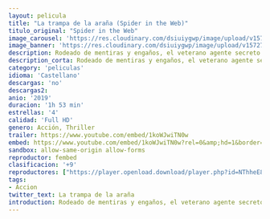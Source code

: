 ```yaml
---
layout: pelicula
title: "La trampa de la araña (Spider in the Web)"
titulo_original: "Spider in the Web"
image_carousel: 'https://res.cloudinary.com/dsiuiygwp/image/upload/v1572750629/ara%C3%B1a-min_cjjnln.jpg'
image_banner: 'https://res.cloudinary.com/dsiuiygwp/image/upload/v1572750632/gA6uTvEN6qjuc4cMb3Ig2k7QFQD-min_pspyxd.jpg'
description: Rodeado de mentiras y engaños, el veterano agente secreto Adereth (Ben Kingsley) se da cuenta de que no es capaz de distinguir entre sus aliados y los enemigos. Tras detectar que el sistema de producción de armas químicas sirias está corrupto, y después de afrontar un impactante secuestro, Adereth decide ir en busca de respuestas. En el camino conocerá a Angela (Monica Belluci), que se convertirá en una pista clave en su investigación. La hostilidad de sus aliados, junto con el dudoso pasado que lo persigue, deja a Adereth atrapado en una compleja red de desconfianza en este inteligente y apasionante thriller de espías.
description_corta: Rodeado de mentiras y engaños, el veterano agente secreto Adereth (Ben Kingsley) se da cuenta de que no es capaz de distinguir entre sus aliados y los enemigos. Tras detectar que el sistema de producción de armas químicas sirias está corrupto, y después de afrontar un..
category: 'peliculas'
idioma: 'Castellano'
descargas: 'no'
descargas2:
anio: '2019'
duracion: '1h 53 min'
estrellas: '4'
calidad: 'Full HD'
genero: Acción, Thriller
trailer: https://www.youtube.com/embed/1koWJwiTN0w
embed: https://www.youtube.com/embed/1koWJwiTN0w?rel=0&amp;hd=1&border=0&wmode=opaque&enablejsapi=1&modestbranding=1&controls=1&showinfo=1
sandbox: allow-same-origin allow-forms
reproductor: fembed
clasificacion: '+9'
reproductores: ["https://player.openload.download/player.php?id=NThheE8vVlFPWUVQaGo2Y0JxclF0b09pb00rMGpuQmdoc1NJK3lCNXhxaHlWNGZpdUxIVnl6RWZpUzNBWk1EdGswYUVmOUF1eDR0Y3JJNU5tRys2SkE9PQ","https://www.zembed.to/public/dist/asteroid.html?id=39202fffd672f8ecbe694683c1172449&title=Spider%20in%20the%20Web","https://api.cuevana3.io/olpremium/gd.php?file=ek5lbm9xYWNrS0xNejZabVlkSFIyTkxQb3BPWDB0UFkwY3lvbjJIRjBPQ1QwNStUck1mVG9kVExvM0djeHA3VnFybXRscUdvMWRXNHRZbU1lYXVUeDg2cGpKVmp4cXpBejYxcGxhMnNyc25TclhpV1pNN014NmZYZHBaams5RFZ6N1dVaEhxcjJjVFBzSzE5WnJ6WHg3ckhlcGQ1dU5UV3U4ZXJsWGpXdDhIU3NHU1VvTlhhd3J6S3FYOTRrNmZYbEttQWhubXN6dGZTdldlVWVwZTcxcytvYklLRWlNbmYxOG1ZYjZ6SDFBPT0","https://api.cuevana3.io/rr/gd.php?h=ek5lbm9xYWNrS0xJMVp5b21KREk0dFBLbjVkaHhkRGdrOG1jbnBpUnhhS1Z3b0drcE1IRzJ0eTVxSDJVcnNERHNKdW9ZbU9scHVpdnU0cWJnN3pLNjV1U3FadVkyUT09"]
tags:
- Accion
twitter_text: La trampa de la araña
introduction: Rodeado de mentiras y engaños, el veterano agente secreto Adereth (Ben Kingsley) se da cuenta de que no es capaz de distinguir entre sus aliados y los enemigos. Tras detectar que el sistema de producción de armas químicas sirias está corrupto, y después de afrontar un..
---
```













